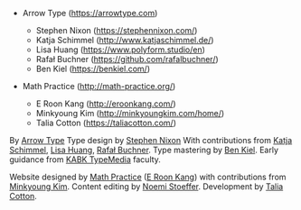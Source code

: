 - Arrow Type (https://arrowtype.com)
    - Stephen Nixon (https://stephennixon.com/)
    - Katja Schimmel (http://www.katjaschimmel.de/)
    - Lisa Huang (https://www.polyform.studio/en)
    - Rafał Buchner (https://github.com/rafalbuchner/)
    - Ben Kiel (https://benkiel.com/)

- Math Practice (http://math-practice.org/)
    - E Roon Kang (http://eroonkang.com/)
    - Minkyoung Kim (http://minkyoungkim.com/home/)
    - Talia Cotton (https://taliacotton.com/)


By [Arrow Type]((https://arrowtype.com))
    Type design by [Stephen Nixon](https://stephennixon.com/)
    With contributions from [Katja Schimmel](http://www.katjaschimmel.de/), [Lisa Huang](https://www.polyform.studio/en), [Rafał Buchner](https://github.com/rafalbuchner/). Type mastering by [Ben Kiel](https://benkiel.com/). Early guidance from [KABK TypeMedia](http://typemedia.org/) faculty. 

Website designed by [Math Practice](http://math-practice.org/) ([E Roon Kang](http://eroonkang.com/))
    with contributions from [Minkyoung Kim](http://minkyoungkim.com/home/). Content editing by [Noemi Stoeffer](https://www.freshfonts.io). Development by [Talia Cotton](https://taliacotton.com/).
